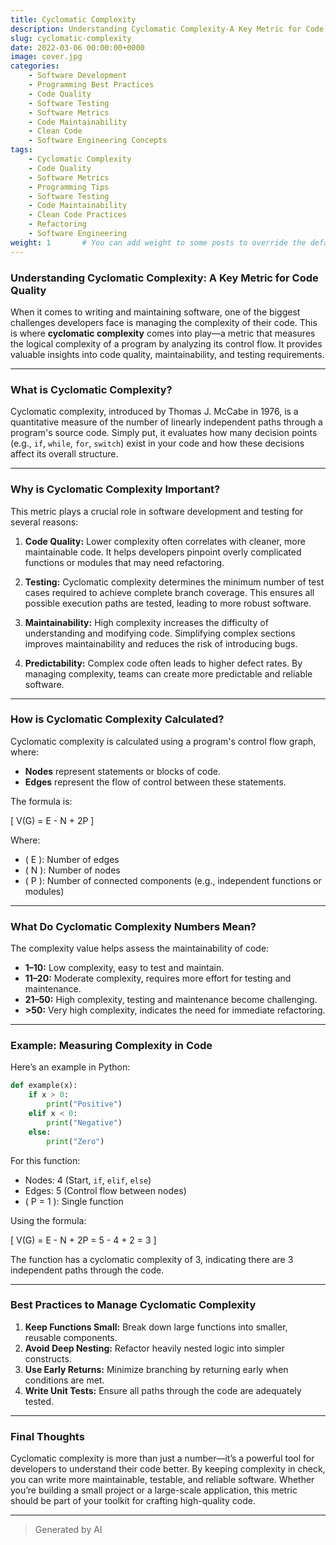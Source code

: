 ```yaml
---
title: Cyclomatic Complexity
description: Understanding Cyclomatic Complexity-A Key Metric for Code Quality
slug: cyclomatic-complexity
date: 2022-03-06 00:00:00+0000
image: cover.jpg
categories:
    - Software Development
    - Programming Best Practices
    - Code Quality
    - Software Testing
    - Software Metrics
    - Code Maintainability
    - Clean Code
    - Software Engineering Concepts
tags:
    - Cyclomatic Complexity
    - Code Quality
    - Software Metrics
    - Programming Tips
    - Software Testing
    - Code Maintainability
    - Clean Code Practices
    - Refactoring
    - Software Engineering
weight: 1       # You can add weight to some posts to override the default sorting (date descending)
---
```


### Understanding Cyclomatic Complexity: A Key Metric for Code Quality

When it comes to writing and maintaining software, one of the biggest challenges developers face is managing the complexity of their code. This is where **cyclomatic complexity** comes into play—a metric that measures the logical complexity of a program by analyzing its control flow. It provides valuable insights into code quality, maintainability, and testing requirements.

---

### What is Cyclomatic Complexity?

Cyclomatic complexity, introduced by Thomas J. McCabe in 1976, is a quantitative measure of the number of linearly independent paths through a program's source code. Simply put, it evaluates how many decision points (e.g., `if`, `while`, `for`, `switch`) exist in your code and how these decisions affect its overall structure.

---

### Why is Cyclomatic Complexity Important?

This metric plays a crucial role in software development and testing for several reasons:

1. **Code Quality:** Lower complexity often correlates with cleaner, more maintainable code. It helps developers pinpoint overly complicated functions or modules that may need refactoring.
   
2. **Testing:** Cyclomatic complexity determines the minimum number of test cases required to achieve complete branch coverage. This ensures all possible execution paths are tested, leading to more robust software.
   
3. **Maintainability:** High complexity increases the difficulty of understanding and modifying code. Simplifying complex sections improves maintainability and reduces the risk of introducing bugs.
   
4. **Predictability:** Complex code often leads to higher defect rates. By managing complexity, teams can create more predictable and reliable software.

---

### How is Cyclomatic Complexity Calculated?

Cyclomatic complexity is calculated using a program's control flow graph, where:
- **Nodes** represent statements or blocks of code.
- **Edges** represent the flow of control between these statements.

The formula is:

\[
V(G) = E - N + 2P
\]

Where:
- \( E \): Number of edges
- \( N \): Number of nodes
- \( P \): Number of connected components (e.g., independent functions or modules)

---

### What Do Cyclomatic Complexity Numbers Mean?

The complexity value helps assess the maintainability of code:
- **1–10:** Low complexity, easy to test and maintain.
- **11–20:** Moderate complexity, requires more effort for testing and maintenance.
- **21–50:** High complexity, testing and maintenance become challenging.
- **>50:** Very high complexity, indicates the need for immediate refactoring.

---

### Example: Measuring Complexity in Code

Here’s an example in Python:

```python
def example(x):
    if x > 0:
        print("Positive")
    elif x < 0:
        print("Negative")
    else:
        print("Zero")
```

For this function:
- Nodes: 4 (Start, `if`, `elif`, `else`)
- Edges: 5 (Control flow between nodes)
- \( P = 1 \): Single function

Using the formula:

\[
V(G) = E - N + 2P = 5 - 4 + 2 = 3
\]

The function has a cyclomatic complexity of 3, indicating there are 3 independent paths through the code.

---

### Best Practices to Manage Cyclomatic Complexity

1. **Keep Functions Small:** Break down large functions into smaller, reusable components.
2. **Avoid Deep Nesting:** Refactor heavily nested logic into simpler constructs.
3. **Use Early Returns:** Minimize branching by returning early when conditions are met.
4. **Write Unit Tests:** Ensure all paths through the code are adequately tested.

---

### Final Thoughts

Cyclomatic complexity is more than just a number—it’s a powerful tool for developers to understand their code better. By keeping complexity in check, you can write more maintainable, testable, and reliable software. Whether you’re building a small project or a large-scale application, this metric should be part of your toolkit for crafting high-quality code.

---


> Generated by AI